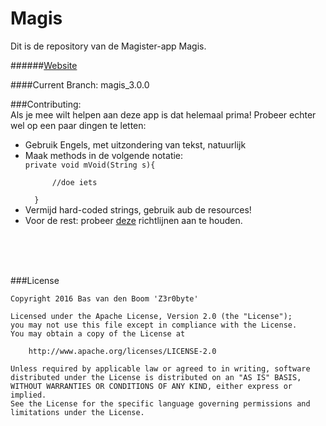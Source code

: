 # Magis
Dit is de repository van de Magister-app Magis.


######[Website](http://magis-app.nl)

####Current Branch: magis_3.0.0

###Contributing: <br>
Als je mee wilt helpen aan deze app is dat helemaal prima!
Probeer echter wel op een paar dingen te letten:
<ul>
<li>Gebruik Engels, met uitzondering van tekst, natuurlijk</li>
<li>Maak methods in de volgende notatie:</li>
  <code>private void mVoid(String s){</code></br><code>
      //doe iets</code></br><code>
  }</code>
<li>Vermijd hard-coded strings, gebruik aub de resources!</li>
<li>Voor de rest: probeer <a href="https://github.com/ribot/android-guidelines/blob/master/project_and_code_guidelines.md">deze</a> richtlijnen aan te houden.</li>
</ul>
<br><br><br>

###License
```
Copyright 2016 Bas van den Boom 'Z3r0byte'

Licensed under the Apache License, Version 2.0 (the "License");
you may not use this file except in compliance with the License.
You may obtain a copy of the License at

    http://www.apache.org/licenses/LICENSE-2.0

Unless required by applicable law or agreed to in writing, software
distributed under the License is distributed on an "AS IS" BASIS,
WITHOUT WARRANTIES OR CONDITIONS OF ANY KIND, either express or implied.
See the License for the specific language governing permissions and
limitations under the License.
```

